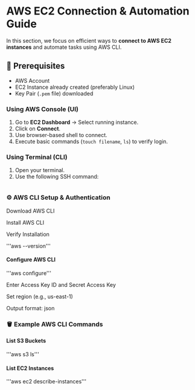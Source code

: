 # AWS EC2 Connection & Automation Guide 

In this section, we focus on efficient ways to **connect to AWS EC2 instances** and automate tasks using AWS CLI.

## 📌 Prerequisites

- AWS Account
- EC2 Instance already created (preferably Linux)
- Key Pair (`.pem` file) downloaded


### Using AWS Console (UI)
1. Go to **EC2 Dashboard** → Select running instance.
2. Click on **Connect**.
3. Use browser-based shell to connect.
4. Execute basic commands (`touch filename`, `ls`) to verify login.

### Using Terminal (CLI)
1. Open your terminal.
2. Use the following SSH command:
   ```bash ssh -i "C:\Users\path-to-pemfile/your-key.pem ec2-user@<public-ip>

### ⚙️ AWS CLI Setup & Authentication

Download AWS CLI

Install AWS CLI

Verify Installation

'''aws --version'''
#### Configure AWS CLI

'''aws configure'''

Enter Access Key ID and Secret Access Key

Set region (e.g., us-east-1)

Output format: json

### 🪣 Example AWS CLI Commands
#### List S3 Buckets

'''aws s3 ls'''


#### List EC2 Instances

'''aws ec2 describe-instances'''


